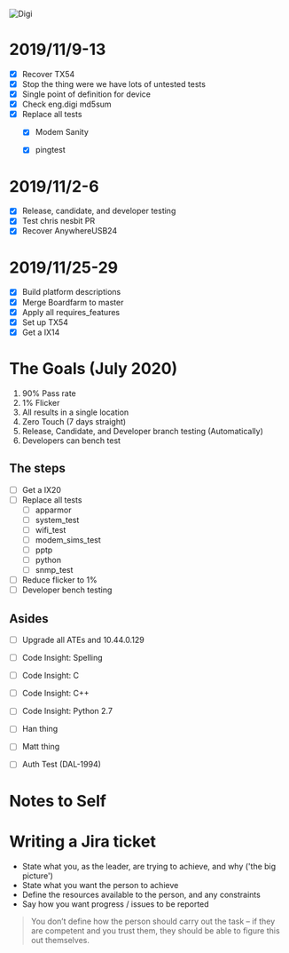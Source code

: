 <img src="https://pbs.twimg.com/profile_images/800865824579862532/nttFgD39_400x400.jpg" alt="Digi"
	title="Digi"/>

# 2019/11/9-13

- [x] Recover TX54
- [x] Stop the thing were we have lots of untested tests
- [x] Single point of definition for device
- [x] Check eng.digi md5sum
- [x] Replace all tests
	- [x] Modem Sanity
	- [x] pingtest


# 2019/11/2-6

- [x] Release, candidate, and developer testing
- [x] Test chris nesbit PR
- [x] Recover AnywhereUSB24

# 2019/11/25-29

- [x] Build platform descriptions
- [x] Merge Boardfarm to master
- [x] Apply all requires_features
- [x] Set up TX54
- [x] Get a IX14

# The Goals (July 2020)

1. 90% Pass rate
1. 1% Flicker
1. All results in a single location
1. Zero Touch (7 days straight)
1. Release, Candidate, and Developer branch testing (Automatically)
1. Developers can bench test

## The steps

- [ ] Get a IX20
- [ ] Replace all tests
	- [ ] apparmor
	- [ ] system_test
	- [ ] wifi_test
	- [ ] modem_sims_test
	- [ ] pptp
	- [ ] python
	- [ ] snmp_test
- [ ] Reduce flicker to 1%
- [ ] Developer bench testing

## Asides

- [ ] Upgrade all ATEs and 10.44.0.129
- [ ] Code Insight: Spelling
- [ ] Code Insight: C
- [ ] Code Insight: C++
- [ ] Code Insight: Python 2.7
- [ ] Han thing
- [ ] Matt thing
- [ ] Auth Test (DAL-1994)




# Notes to Self

# Writing a Jira ticket

- State what you, as the leader, are trying to achieve, and why ('the big picture')
- State what you want the person to achieve
- Define the resources available to the person, and any constraints
- Say how you want progress / issues to be reported

> You don’t define how the person should carry out the task – if they are competent and you trust them, they should be able to figure this out themselves.
